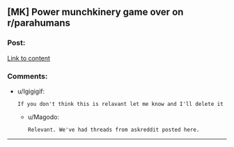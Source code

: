 ## [MK] Power munchkinery game over on r/parahumans

### Post:

[Link to content](http://www.reddit.com/r/Parahumans/comments/30fq4e/powers_game_post_a_power_with_a_level_1_rating/)

### Comments:

- u/Igigigif:
  ```
  If you don't think this is relavant let me know and I'll delete it
  ```

  - u/Magodo:
    ```
    Relevant. We've had threads from askreddit posted here.
    ```

---

